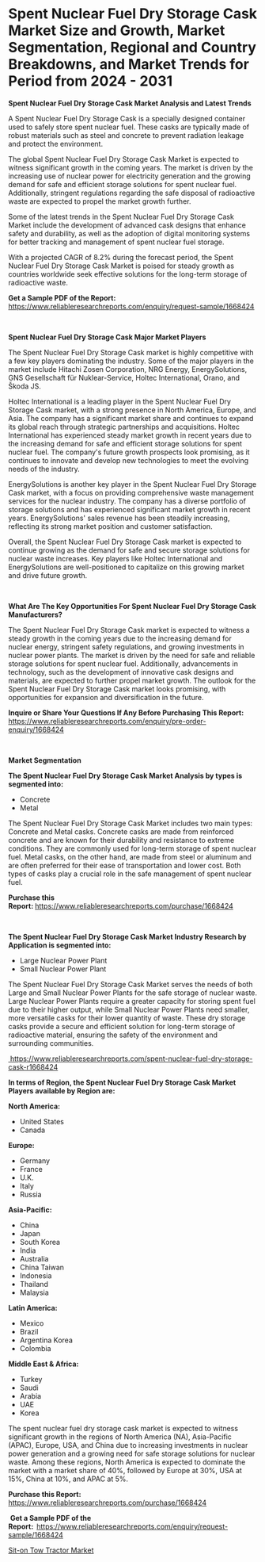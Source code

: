 <p><h1>Spent Nuclear Fuel Dry Storage Cask Market Size and Growth, Market Segmentation, Regional and Country Breakdowns, and Market Trends for Period from 2024 -  2031</h1></p><p><strong>Spent Nuclear Fuel Dry Storage Cask Market Analysis and Latest Trends</strong></p>
<p><p>A Spent Nuclear Fuel Dry Storage Cask is a specially designed container used to safely store spent nuclear fuel. These casks are typically made of robust materials such as steel and concrete to prevent radiation leakage and protect the environment.</p><p>The global Spent Nuclear Fuel Dry Storage Cask Market is expected to witness significant growth in the coming years. The market is driven by the increasing use of nuclear power for electricity generation and the growing demand for safe and efficient storage solutions for spent nuclear fuel. Additionally, stringent regulations regarding the safe disposal of radioactive waste are expected to propel the market growth further.</p><p>Some of the latest trends in the Spent Nuclear Fuel Dry Storage Cask Market include the development of advanced cask designs that enhance safety and durability, as well as the adoption of digital monitoring systems for better tracking and management of spent nuclear fuel storage.</p><p>With a projected CAGR of 8.2% during the forecast period, the Spent Nuclear Fuel Dry Storage Cask Market is poised for steady growth as countries worldwide seek effective solutions for the long-term storage of radioactive waste.</p></p>
<p><strong>Get a Sample PDF of the Report:&nbsp;</strong> <a href="https://www.reliableresearchreports.com/enquiry/request-sample/1668424">https://www.reliableresearchreports.com/enquiry/request-sample/1668424</a></p>
<p>&nbsp;</p>
<p><strong>Spent Nuclear Fuel Dry Storage Cask Major Market Players</strong></p>
<p><p>The Spent Nuclear Fuel Dry Storage Cask market is highly competitive with a few key players dominating the industry. Some of the major players in the market include Hitachi Zosen Corporation, NRG Energy, EnergySolutions, GNS Gesellschaft für Nuklear-Service, Holtec International, Orano, and Škoda JS.</p><p>Holtec International is a leading player in the Spent Nuclear Fuel Dry Storage Cask market, with a strong presence in North America, Europe, and Asia. The company has a significant market share and continues to expand its global reach through strategic partnerships and acquisitions. Holtec International has experienced steady market growth in recent years due to the increasing demand for safe and efficient storage solutions for spent nuclear fuel. The company's future growth prospects look promising, as it continues to innovate and develop new technologies to meet the evolving needs of the industry.</p><p>EnergySolutions is another key player in the Spent Nuclear Fuel Dry Storage Cask market, with a focus on providing comprehensive waste management services for the nuclear industry. The company has a diverse portfolio of storage solutions and has experienced significant market growth in recent years. EnergySolutions' sales revenue has been steadily increasing, reflecting its strong market position and customer satisfaction.</p><p>Overall, the Spent Nuclear Fuel Dry Storage Cask market is expected to continue growing as the demand for safe and secure storage solutions for nuclear waste increases. Key players like Holtec International and EnergySolutions are well-positioned to capitalize on this growing market and drive future growth.</p></p>
<p>&nbsp;</p>
<p><strong>What Are The Key Opportunities For Spent Nuclear Fuel Dry Storage Cask Manufacturers?</strong></p>
<p><p>The Spent Nuclear Fuel Dry Storage Cask market is expected to witness a steady growth in the coming years due to the increasing demand for nuclear energy, stringent safety regulations, and growing investments in nuclear power plants. The market is driven by the need for safe and reliable storage solutions for spent nuclear fuel. Additionally, advancements in technology, such as the development of innovative cask designs and materials, are expected to further propel market growth. The outlook for the Spent Nuclear Fuel Dry Storage Cask market looks promising, with opportunities for expansion and diversification in the future.</p></p>
<p><strong>Inquire or Share Your Questions If Any Before Purchasing This Report:</strong> <a href="https://www.reliableresearchreports.com/enquiry/pre-order-enquiry/1668424">https://www.reliableresearchreports.com/enquiry/pre-order-enquiry/1668424</a></p>
<p>&nbsp;</p>
<p><strong>Market Segmentation</strong></p>
<p><strong>The Spent Nuclear Fuel Dry Storage Cask Market Analysis by types is segmented into:</strong></p>
<p><ul><li>Concrete</li><li>Metal</li></ul></p>
<p><p>The Spent Nuclear Fuel Dry Storage Cask Market includes two main types: Concrete and Metal casks. Concrete casks are made from reinforced concrete and are known for their durability and resistance to extreme conditions. They are commonly used for long-term storage of spent nuclear fuel. Metal casks, on the other hand, are made from steel or aluminum and are often preferred for their ease of transportation and lower cost. Both types of casks play a crucial role in the safe management of spent nuclear fuel.</p></p>
<p><strong>Purchase this Report:&nbsp;</strong><a href="https://www.reliableresearchreports.com/purchase/1668424">https://www.reliableresearchreports.com/purchase/1668424</a></p>
<p>&nbsp;</p>
<p><strong>The Spent Nuclear Fuel Dry Storage Cask Market Industry Research by Application is segmented into:</strong></p>
<p><ul><li>Large Nuclear Power Plant</li><li>Small Nuclear Power Plant</li></ul></p>
<p><p>The Spent Nuclear Fuel Dry Storage Cask Market serves the needs of both Large and Small Nuclear Power Plants for the safe storage of nuclear waste. Large Nuclear Power Plants require a greater capacity for storing spent fuel due to their higher output, while Small Nuclear Power Plants need smaller, more versatile casks for their lower quantity of waste. These dry storage casks provide a secure and efficient solution for long-term storage of radioactive material, ensuring the safety of the environment and surrounding communities.</p></p>
<p><a href="https://www.reliableresearchreports.com/spent-nuclear-fuel-dry-storage-cask-r1668424">&nbsp;https://www.reliableresearchreports.com/spent-nuclear-fuel-dry-storage-cask-r1668424</a></p>
<p><strong>In terms of Region, the Spent Nuclear Fuel Dry Storage Cask Market Players available by Region are:</strong></p>
<p>
    <p> <strong> North America: </strong>
        <ul>
            <li>United States</li>
            <li>Canada</li>
        </ul>
        </p> 
    <p> <strong> Europe: </strong>
        <ul>
            <li>Germany</li>
            <li>France</li>
            <li>U.K.</li>
            <li>Italy</li>
            <li>Russia</li>
        </ul>
        </p> 
    <p> <strong> Asia-Pacific: </strong>
        <ul>
            <li>China</li>
            <li>Japan</li>
            <li>South Korea</li>
            <li>India</li>
            <li>Australia</li>
            <li>China Taiwan</li>
            <li>Indonesia</li>
            <li>Thailand</li>
            <li>Malaysia</li>
        </ul>
        </p> 
    <p> <strong> Latin America: </strong>
        <ul>
            <li>Mexico</li>
            <li>Brazil</li>
            <li>Argentina Korea</li>
            <li>Colombia</li>
        </ul>
        </p> 
    <p> <strong> Middle East & Africa: </strong>
        <ul>
            <li>Turkey</li>
            <li>Saudi</li>
            <li>Arabia</li>
            <li>UAE</li>
            <li>Korea</li>
        </ul>
    </p>
    </p>
<p><p>The spent nuclear fuel dry storage cask market is expected to witness significant growth in the regions of North America (NA), Asia-Pacific (APAC), Europe, USA, and China due to increasing investments in nuclear power generation and a growing need for safe storage solutions for nuclear waste. Among these regions, North America is expected to dominate the market with a market share of 40%, followed by Europe at 30%, USA at 15%, China at 10%, and APAC at 5%.</p></p>
<p><strong>Purchase this Report: </strong><a href="https://www.reliableresearchreports.com/purchase/1668424">https://www.reliableresearchreports.com/purchase/1668424</a></p>
<p>&nbsp;<strong>Get a Sample PDF of the Report:&nbsp;&nbsp;</strong><a href="https://www.reliableresearchreports.com/enquiry/request-sample/1668424">https://www.reliableresearchreports.com/enquiry/request-sample/1668424</a></p>
<p><strong></strong></p>
<p><p><a href="https://github.com/Christopherorp895/Market-Research-Report-List-1/blob/main/sit-on-tow-tractor-market.md">Sit-on Tow Tractor Market</a></p></p>